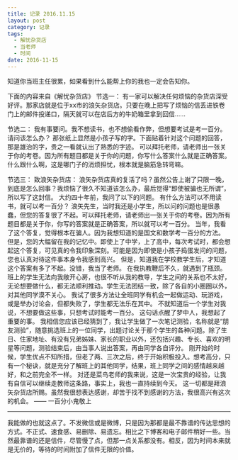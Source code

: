 ```yaml
---
title: 记录 2016.11.15
layout: post
category: 记录
tags:
  - 解忧杂货店
  - 当老师
  - 时间
date: 2016-11-15
---
```


知道你当班主任很累，如果看到什么能帮上你的我也一定会告知你。

下面的内容来自《解忧杂货店》
节选一：
有一家可以解决任何烦恼的杂货店深受好评。那家店就是位于xx市的浪矢杂货店。只要在晚上把写了烦恼的信丢进铁卷门上的邮件投递口，隔天就可以在店后方的牛奶箱里拿到回信……

节选二：
我有事要问。我不想读书，也不想偷看作弊，但想要考试是考一百分。请问该怎么办？
那张纸上显然是小孩子写的字。下面贴着针对这个问题的回答，那是雄治的字，贵之一看就认出了熟悉的字迹。
可以拜托老师，请老师出一张关于你的考卷。因为所有题目都是关于你的问题，你写什么答案什么就是正确答案。
什么跟什么啊，这是哪门子的消烦担忧，根本就是脑筋急转弯嘛。

节选三：
致浪矢杂货店：
浪矢杂货店真的复活了吗？虽然公告上谢了只限一晚，到底是怎么回事？我烦恼了很久不知道该怎么办，最后觉得“即使被骗也无所谓”， 所以写了这封信。
大约四十年前，我问了以下的问题。
有什么方法可以不用读书，就可以考一百分？
浪矢先生，当时我还是小学生，所以问的问题也是很愚蠢，但您的答复很了不起。可以拜托老师，请老师出一张关于你的考卷。因为所有题目都是关于你，你写的答案就是正确答案，所以就可以考一百分。
当年，我看了这个答复，觉得根本在骗人。因为我想知道的是国文和数学考一百分的方法。
但是，您的大幅留在我的记忆中。即使上了中学，上了高中，每次考试时，都会想起这个答复，可见真的令我印象深刻。可能是因为即使是小孩子捣蛋发问的问题，您也认真对待这件事本身令我感到高兴。
但是，知道我在学校教学生后，才知道这个答案有多了不起。没错，我当了老师。
在我执教鞭后不久，就遇到了瓶颈。班上的学生无法向我敞开心房，也很不听从我的教导，学生之间的关系也不太好，无论想要做什么，都无法顺利推动。学生无法团结一致，除了各自的小圈圈以外，对其他同学漠不关心。
我试了很多方法让全班同学有机会一起做运动、玩游戏，或是举办讨论会，但都失败了，学生都无法乐在其中。
不就知道后一个学生对我说，不想要做这些事，只想考试时能考一百分。
这句话点醒了梦中人，我想起了重要的事。
我相信您应该已经猜到了，我让学生做了一次笔记测验，名称就是“朋友测验”，随意挑选班上的一位同学，出题讨论关于那个学生的各种问题。除了生日、住家地址、有没有兄弟姊妹、家长的职业以外，还包括兴趣、专长、喜欢的明星等问题，测验结束后，由当事人说出答案，再由同学各自评分。
刚开始的时候，学生优点不知所措，但老了两、三次之后，终于开始积极投入。想考高分，只有一个秘诀，就是充分了解班上的其他同学，结果，班上同学之间的感情越来越好，和之前完全不一样。
对还是菜鸟老师的我来说，这是一次宝贵的经验，让我有自信可以继续走教师这条路，事实上，我也一直持续到今天。
这一切都是拜浪矢杂货店所赐。虽然我很想表达感谢，却苦于找不到感谢的方法，我很高兴有这次的机会。
—— 一百分小鬼敬上

---
我能做的也就这点了。不发微信或是微博，只是因为那都是最不靠谱的传达思想的方式。不正式、速食感、易删除、易遗忘。相比之下博客和电子邮件稍好一些。当然最靠谱的还是信件，尽管慢了点，但那一点关系都没有。相反，因为时间本来就是无价的，等待的时间附加了信件无限的价值。
